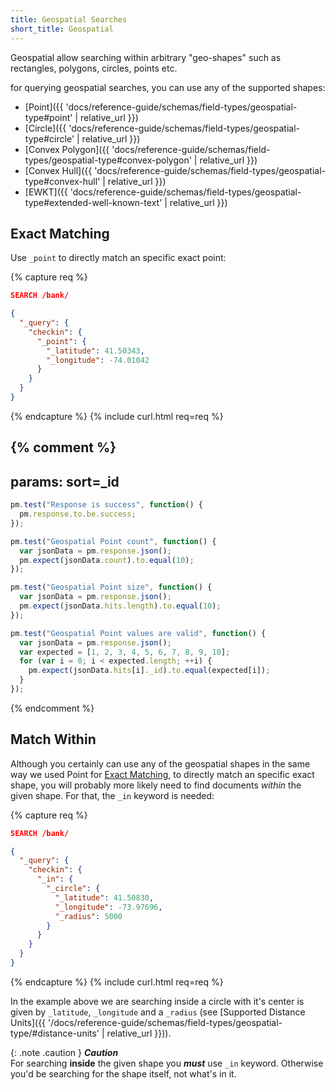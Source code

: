 ```yaml
---
title: Geospatial Searches
short_title: Geospatial
---
```


Geospatial allow searching within arbitrary "geo-shapes" such as rectangles,
polygons, circles, points etc.

for querying geospatial searches, you can use any of the supported shapes:

* [Point]({{ 'docs/reference-guide/schemas/field-types/geospatial-type#point' | relative_url }})
* [Circle]({{ 'docs/reference-guide/schemas/field-types/geospatial-type#circle' | relative_url }})
* [Convex Polygon]({{ 'docs/reference-guide/schemas/field-types/geospatial-type#convex-polygon' | relative_url }})
* [Convex Hull]({{ 'docs/reference-guide/schemas/field-types/geospatial-type#convex-hull' | relative_url }})
* [EWKT]({{ 'docs/reference-guide/schemas/field-types/geospatial-type#extended-well-known-text' | relative_url }})


## Exact Matching

Use `_point` to directly match an specific exact point:

{% capture req %}

```json
SEARCH /bank/

{
  "_query": {
    "checkin": {
      "_point": {
        "_latitude": 41.50343,
        "_longitude": -74.01042
      }
    }
  }
}
```
{% endcapture %}
{% include curl.html req=req %}

{% comment %}
---
params: sort=_id
---

```js
pm.test("Response is success", function() {
  pm.response.to.be.success;
});
```

```js
pm.test("Geospatial Point count", function() {
  var jsonData = pm.response.json();
  pm.expect(jsonData.count).to.equal(10);
});
```

```js
pm.test("Geospatial Point size", function() {
  var jsonData = pm.response.json();
  pm.expect(jsonData.hits.length).to.equal(10);
});
```

```js
pm.test("Geospatial Point values are valid", function() {
  var jsonData = pm.response.json();
  var expected = [1, 2, 3, 4, 5, 6, 7, 8, 9, 10];
  for (var i = 0; i < expected.length; ++i) {
    pm.expect(jsonData.hits[i]._id).to.equal(expected[i]);
  }
});
```
{% endcomment %}


## Match Within

Although you certainly can use any of the geospatial shapes in the same way we
used Point for [Exact Matching](#exact-matching), to directly match an specific
exact shape, you will probably more likely need to find documents _within_ the
given shape. For that, the `_in` keyword is needed:

{% capture req %}

```json
SEARCH /bank/

{
  "_query": {
    "checkin": {
      "_in": {
        "_circle": {
          "_latitude": 41.50830,
          "_longitude": -73.97696,
          "_radius": 5000
        }
      }
    }
  }
}
```
{% endcapture %}
{% include curl.html req=req %}

In the example above we are searching inside a circle with it's center is given
by `_latitude`, `_longitude` and a `_radius` (see [Supported Distance Units]({{ '/docs/reference-guide/schemas/field-types/geospatial-type/#distance-units' | relative_url }})).

{: .note .caution }
**_Caution_**<br>
For searching **inside** the given shape you _**must**_ use `_in` keyword.
Otherwise you'd be searching for the shape itself, not what's in it.
